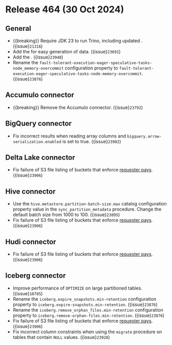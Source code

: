 # Release 464 (30 Oct 2024)

## General

* {{breaking}} Require JDK 23 to run Trino, including updated [](jvm-config). ({issue}`21316`)
* Add the [](/connector/faker) for easy generation of data. ({issue}`23691`)
* Add the [](/connector/vertica). ({issue}`23948`)
* Rename the
  `fault-tolerant-execution-eager-speculative-tasks-node_memory-overcommit`
  configuration property to
  `fault-tolerant-execution-eager-speculative-tasks-node-memory-overcommit`.
  ({issue}`23876`)  

## Accumulo connector

* {{breaking}} Remove the Accumulo connector. ({issue}`23792`)  

## BigQuery connector

* Fix incorrect results when reading array columns and
  `bigquery.arrow-serialization.enabled` is set to true. ({issue}`23982`)

## Delta Lake connector

* Fix failure of S3 file listing of buckets that enforce [requester
  pays](https://docs.aws.amazon.com/AmazonS3/latest/userguide/RequesterPaysBuckets.html).
  ({issue}`23906`)

## Hive connector

* Use the `hive.metastore.partition-batch-size.max` catalog configuration
  property value in the `sync_partition_metadata` procedure. Change the default
  batch size from 1000 to 100. ({issue}`23895`)
* Fix failure of S3 file listing of buckets that enforce [requester
  pays](https://docs.aws.amazon.com/AmazonS3/latest/userguide/RequesterPaysBuckets.html).
  ({issue}`23906`)

## Hudi connector

* Fix failure of S3 file listing of buckets that enforce [requester
  pays](https://docs.aws.amazon.com/AmazonS3/latest/userguide/RequesterPaysBuckets.html).
  ({issue}`23906`)

## Iceberg connector

* Improve performance of `OPTIMIZE` on large partitioned tables. ({issue}`10785`)
* Rename the `iceberg.expire_snapshots.min-retention` configuration property to
  `iceberg.expire-snapshots.min-retention`. ({issue}`23876`)
* Rename the `iceberg.remove_orphan_files.min-retention` configuration property
  to `iceberg.remove-orphan-files.min-retention`. ({issue}`23876`)
* Fix failure of S3 file listing of buckets that enforce [requester
  pays](https://docs.aws.amazon.com/AmazonS3/latest/userguide/RequesterPaysBuckets.html).
  ({issue}`23906`)
* Fix incorrect column constraints when using the `migrate` procedure on tables
  that contain `NULL` values. ({issue}`23928`)
